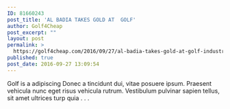 ```yaml
---
ID: 81660243
post_title: 'AL BADIA TAKES GOLD AT  GOLF'
author: Golf4Cheap
post_excerpt: ""
layout: post
permalink: >
  https://golf4cheap.com/2016/09/27/al-badia-takes-gold-at-golf-industry/
published: true
post_date: 2016-09-27 13:09:54
---
```

Golf is a adipiscing Donec a tincidunt dui, vitae posuere ipsum. Praesent vehicula nunc eget risus vehicula rutrum. Vestibulum pulvinar sapien tellus, sit amet ultrices turp quia . . .